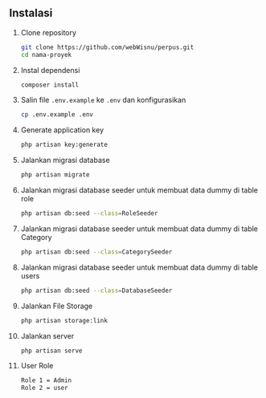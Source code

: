 


## Instalasi

1. Clone repository
    ```bash
    git clone https://github.com/webWisnu/perpus.git
    cd nama-proyek
    ```

2. Instal dependensi
    ```bash
    composer install
    ```

3. Salin file `.env.example` ke `.env` dan konfigurasikan
    ```bash
    cp .env.example .env
    ```

4. Generate application key
    ```bash
    php artisan key:generate
    ```

5. Jalankan migrasi database
    ```bash
    php artisan migrate
    ```
6. Jalankan migrasi database seeder untuk membuat data dummy di table role
    ```bash
    php artisan db:seed --class=RoleSeeder
    ```
    
7. Jalankan migrasi database seeder untuk membuat data dummy di table Category
    ```bash
    php artisan db:seed --class=CategorySeeder
    ```
8. Jalankan migrasi database seeder untuk membuat data dummy di table users
    ```bash
   php artisan db:seed --class=DatabaseSeeder

    ```

9. Jalankan File Storage
    ```bash
    php artisan storage:link

    ```
10. Jalankan server
    ```bash
    php artisan serve
    ```
11. User Role
    ```bash
    Role 1 = Admin
    Role 2 = user
    ```



                     

